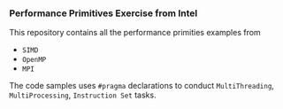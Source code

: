 ### Performance Primitives Exercise from Intel

This repository contains all the performance primities examples from 

- `SIMD`
- `OpenMP`
- `MPI`

The code samples uses `#pragma` declarations to conduct `MultiThreading`, `MultiProcessing`, `Instruction Set` tasks.
